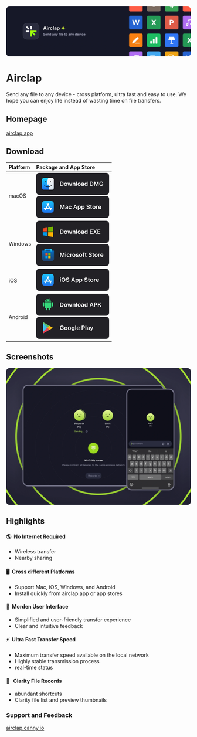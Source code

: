 [![banner](images/banner.webp)](https://airclap.app)
# Airclap
Send any file to any device - cross platform, ultra fast and easy to use. We hope you can enjoy life instead of wasting time on file transfers.

## Homepage
[airclap.app](https://airclap.app)

## Download
| Platform | Package and App Store |
|:--|:--|
| macOS | [<img src="images/dmg.webp" alt="dmg" width="199" height="60">](https://github.com/Gentleflow/Airclap/releases/latest/download/Airclap-macos.dmg) <br> [<img src="images/mac.webp" alt="mac app store" width="199" height="60">](https://apps.apple.com/us/app/airclap/id6467128147?l=zh-Hans-CN) |
| Windows | [<img src="images/exe.webp" alt="dmg" width="199" height="60">](https://github.com/Gentleflow/Airclap/releases/latest/download/Airclap-windows.exe) <br> [<img src="images/ms.webp" alt="microsoft store" width="199" height="60">](https://www.microsoft.com/store/productId/9N19C4QDKR6D)|
| iOS  | [<img src="images/ios.webp" alt="ios app store" width="199" height="60">](https://apps.apple.com/us/app/airclap/id6467128147) |
| Android | [<img src="images/apk.webp" alt="dmg" width="199" height="60">](https://github.com/Gentleflow/Airclap/releases/latest/download/Airclap-android.apk) <br> [<img src="images/gp.webp" alt="google play" width="199" height="60">](https://play.google.com/store/apps/details?id=tech.gentleflow.airclap.pro) |

## Screenshots
![Screenshots](images/display.webp)

## Highlights
#### 🌎 &nbsp;No Internet Required
- Wireless transfer
- Nearby sharing 
#### 🖥️ &nbsp;Cross different Platforms
- Support Mac, iOS, Windows, and Android
- Install quickly from airclap.app or app stores
#### 🔮 &nbsp;Morden User Interface
- Simplified and user-friendly transfer experience
- Clear and intuitive feedback
#### ⚡️ &nbsp;Ultra Fast Transfer Speed
- Maximum transfer speed available on the local network
- Highly stable transmission process
- real-time status
#### 📃 &nbsp; Clarity File Records
- abundant shortcuts
- Clarity file list and preview thumbnails

### Support and Feedback
[airclap.canny.io](https://airclap.canny.io/feedback)
